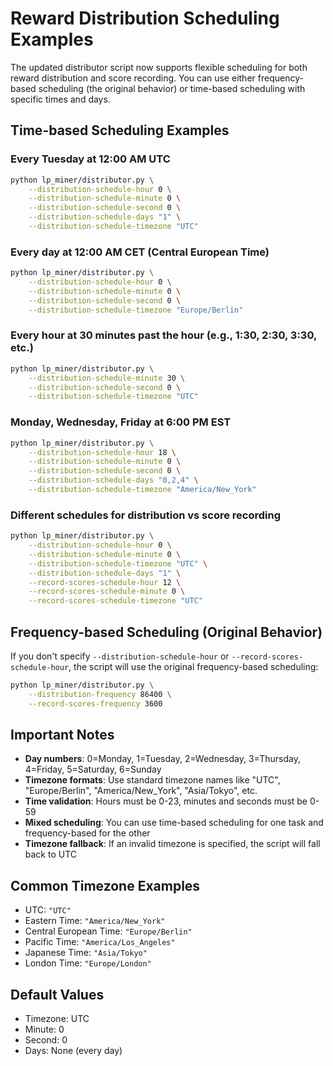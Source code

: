 # Reward Distribution Scheduling Examples

The updated distributor script now supports flexible scheduling for both reward distribution and score recording. You can use either frequency-based scheduling (the original behavior) or time-based scheduling with specific times and days.

## Time-based Scheduling Examples

### Every Tuesday at 12:00 AM UTC
```bash
python lp_miner/distributor.py \
    --distribution-schedule-hour 0 \
    --distribution-schedule-minute 0 \
    --distribution-schedule-second 0 \
    --distribution-schedule-days "1" \
    --distribution-schedule-timezone "UTC"
```

### Every day at 12:00 AM CET (Central European Time)
```bash
python lp_miner/distributor.py \
    --distribution-schedule-hour 0 \
    --distribution-schedule-minute 0 \
    --distribution-schedule-second 0 \
    --distribution-schedule-timezone "Europe/Berlin"
```

### Every hour at 30 minutes past the hour (e.g., 1:30, 2:30, 3:30, etc.)
```bash
python lp_miner/distributor.py \
    --distribution-schedule-minute 30 \
    --distribution-schedule-second 0 \
    --distribution-schedule-timezone "UTC"
```

### Monday, Wednesday, Friday at 6:00 PM EST
```bash
python lp_miner/distributor.py \
    --distribution-schedule-hour 18 \
    --distribution-schedule-minute 0 \
    --distribution-schedule-second 0 \
    --distribution-schedule-days "0,2,4" \
    --distribution-schedule-timezone "America/New_York"
```

### Different schedules for distribution vs score recording
```bash
python lp_miner/distributor.py \
    --distribution-schedule-hour 0 \
    --distribution-schedule-minute 0 \
    --distribution-schedule-timezone "UTC" \
    --distribution-schedule-days "1" \
    --record-scores-schedule-hour 12 \
    --record-scores-schedule-minute 0 \
    --record-scores-schedule-timezone "UTC"
```

## Frequency-based Scheduling (Original Behavior)

If you don't specify `--distribution-schedule-hour` or `--record-scores-schedule-hour`, the script will use the original frequency-based scheduling:

```bash
python lp_miner/distributor.py \
    --distribution-frequency 86400 \
    --record-scores-frequency 3600
```

## Important Notes

- **Day numbers**: 0=Monday, 1=Tuesday, 2=Wednesday, 3=Thursday, 4=Friday, 5=Saturday, 6=Sunday
- **Timezone formats**: Use standard timezone names like "UTC", "Europe/Berlin", "America/New_York", "Asia/Tokyo", etc.
- **Time validation**: Hours must be 0-23, minutes and seconds must be 0-59
- **Mixed scheduling**: You can use time-based scheduling for one task and frequency-based for the other
- **Timezone fallback**: If an invalid timezone is specified, the script will fall back to UTC

## Common Timezone Examples

- UTC: `"UTC"`
- Eastern Time: `"America/New_York"`
- Central European Time: `"Europe/Berlin"`
- Pacific Time: `"America/Los_Angeles"`
- Japanese Time: `"Asia/Tokyo"`
- London Time: `"Europe/London"`

## Default Values

- Timezone: UTC
- Minute: 0
- Second: 0
- Days: None (every day)
